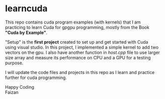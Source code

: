 # learncuda
This repo contains cuda program examples (with kernels) that I am practicing to learn Cuda for gpgpu programming, mostly from the Book **"Cuda by Example"**.  

"Setup" is the **first project** created to set up and get started with Cuda using visual studio. In this project, I implemented a simple kernel to add two vectors on the gpu. I also have another function in *host.cpp* file to use larger size array and measure its performance on CPU and a GPU for a testing purpose.

I will update the code files and projects in this repo as I learn and practice further for cuda programming.

Happy Coding  
Faizan

